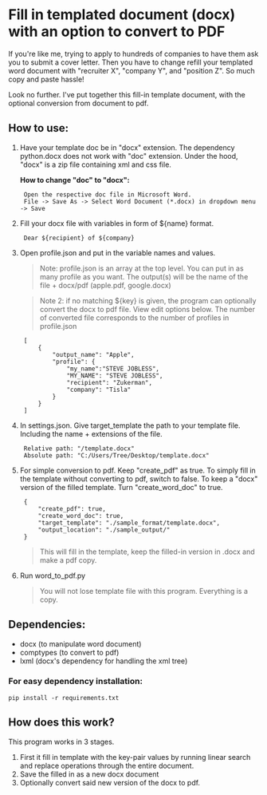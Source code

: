 # Fill in templated document (docx) with an option to convert to PDF 

If you're like me, trying to apply to hundreds of companies to have them ask you to submit a cover letter. Then you have to change refill your templated word document with "recruiter X", "company Y", and "position Z". So much copy and paste hassle!

Look no further. I've put together this fill-in template document, with the optional conversion from document to pdf.



## How to use:
   
1. Have your template doc be in "docx" extension. The dependency python.docx does not work with "doc" extension. Under the hood, "docx" is a zip file containing xml and css file.

    **How to change "doc" to "docx":**

        Open the respective doc file in Microsoft Word.
        File -> Save As -> Select Word Document (*.docx) in dropdown menu -> Save
    
2. Fill your docx file with variables in form of ${name} format.
        
        Dear ${recipient} of ${company}

3. Open profile.json and put in the variable names and values.

    >Note: profile.json is an array at the top level. You can put in as many profile as you want. The output(s) will be the name of the file + docx/pdf (apple.pdf, google.docx)

    >Note 2: if no matching ${key} is given, the program can optionally convert the docx to pdf file. View edit options below. The number of converted file corresponds to the number of profiles in profile.json

        [
            {
                "output_name": "Apple",
                "profile": {
                    "my_name":"STEVE JOBLESS",
                    "MY_NAME": "STEVE JOBLESS",
                    "recipient": "Zukerman",
                    "company": "Tisla"
                }
            }
        ]

4. In settings.json. Give target_template the path to your template file. Including the name + extensions of the file.
   
        Relative path: "/template.docx"
        Absolute path: "C:/Users/Tree/Desktop/template.docx"

5. For simple conversion to pdf. Keep "create_pdf" as true. To simply fill in the template without converting to pdf, switch to false. To keep a "docx" version of the filled template. Turn "create_word_doc" to true. 

        {
            "create_pdf": true,
            "create_word_doc": true,
            "target_template": "./sample_format/template.docx",
            "output_location": "./sample_output/"
        }
    >This will fill in the template, keep the filled-in version in .docx and make a pdf copy.

6. Run word_to_pdf.py

    >You will not lose template file with this program. Everything is a copy.

## Dependencies:

   - docx (to manipulate word document)
   - comptypes (to convert to pdf)
   - lxml (docx's dependency for handling the xml tree)

### For easy dependency installation:

    pip install -r requirements.txt

## How does this work?

This program works in 3 stages. 

   1. First it fill in template with the key-pair values by running linear search and replace operations through the entire document.
   2. Save the filled in as a new docx document
   3. Optionally convert said new version of the docx to pdf. 
